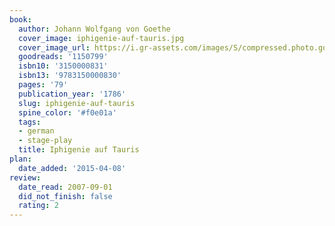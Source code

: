 ```yaml
---
book:
  author: Johann Wolfgang von Goethe
  cover_image: iphigenie-auf-tauris.jpg
  cover_image_url: https://i.gr-assets.com/images/S/compressed.photo.goodreads.com/books/1578255048l/1150799._SX98_.jpg
  goodreads: '1150799'
  isbn10: '3150000831'
  isbn13: '9783150000830'
  pages: '79'
  publication_year: '1786'
  slug: iphigenie-auf-tauris
  spine_color: '#f0e01a'
  tags:
  - german
  - stage-play
  title: Iphigenie auf Tauris
plan:
  date_added: '2015-04-08'
review:
  date_read: 2007-09-01
  did_not_finish: false
  rating: 2
---
```

